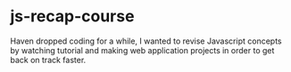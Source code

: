 # js-recap-course
Haven dropped coding for a while, I wanted to revise Javascript concepts by watching tutorial and making web application projects in order to get back on track faster.
